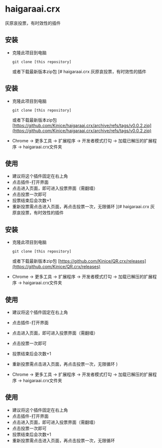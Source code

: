 # haigaraai.crx
灰原哀投票，有时效性的插件

## 安装

* 克隆此项目到电脑

  ```
  git clone [this repository]
  ```

  或者下载最新版本zip包 [# haigaraai.crx
灰原哀投票，有时效性的插件

## 安装

* 克隆此项目到电脑

  ```
  git clone [this repository]
  ```

  或者下载最新版本zip包 [https://github.com/Kinice/haigaraai.crx/archive/refs/tags/v0.0.2.zip](https://github.com/Kinice/haigaraai.crx/archive/refs/tags/v0.0.2.zip)

* Chrome -> 更多工具 -> 扩展程序 -> 开发者模式打勾 -> 加载已解压的扩展程序 ->  haigaraai.crx文件夹

## 使用

* 建议将这个插件固定在右上角
* 点击插件-打开界面
* 点击进入页面，即可进入投票界面（需翻墙）
* 点击投票一次即可
* 投票结束后会次数+1
* 重新投票需点击进入页面，再点击投票一次，无限循环
](# haigaraai.crx
灰原哀投票，有时效性的插件

## 安装

* 克隆此项目到电脑

  ```
  git clone [this repository]
  ```

  或者下载最新版本zip包 [https://github.com/Kinice/QR.crx/releases](https://github.com/Kinice/QR.crx/releases)

* Chrome -> 更多工具 -> 扩展程序 -> 开发者模式打勾 -> 加载已解压的扩展程序 ->  haigaraai.crx文件夹

## 使用

* 建议将这个插件固定在右上角
* 点击插件-打开界面
* 点击进入页面，即可进入投票界面（需翻墙）
* 点击投票一次即可
* 投票结束后会次数+1
* 重新投票需点击进入页面，再点击投票一次，无限循环
)

* Chrome -> 更多工具 -> 扩展程序 -> 开发者模式打勾 -> 加载已解压的扩展程序 ->  haigaraai.crx文件夹

## 使用

* 建议将这个插件固定在右上角
* 点击插件-打开界面
* 点击进入页面，即可进入投票界面（需翻墙）
* 点击投票一次即可
* 投票结束后会次数+1
* 重新投票需点击进入页面，再点击投票一次，无限循环
